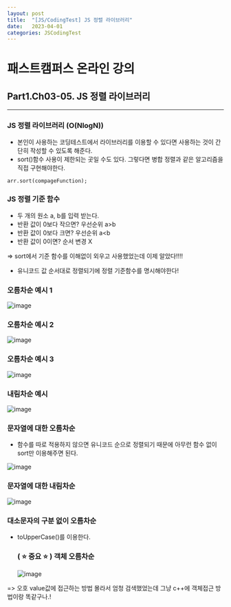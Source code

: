 ```yaml
---
layout: post
title:  "[JS/CodingTest] JS 정렬 라이브러리"
date:   2023-04-01
categories: JSCodingTest
---
```



# 패스트캠퍼스 온라인 강의 
## Part1.Ch03-05. JS 정렬 라이브러리

--- 

### JS 정렬 라이브러리 (O(NlogN))

* 본인이 사용하는 코딩테스트에서 라이브러리를 이용할 수 있다면 사용하는 것이 간단히 작성할 수 있도록 해준다. 
* sort()함수 사용이 제한되는 곳일 수도 있다. 그렇다면 병합 정렬과 같은 알고리즘을 직접 구현해야한다. 

`arr.sort(compageFunction);`

### JS 정렬 기준 함수

* 두 개의 원소 a, b를 입력 받는다.
* 반환 값이 0보다 작으면? 우선순위 a>b 
* 반환 값이 0보다 크면? 우선순위 a<b
* 반환 값이 0이면? 순서 변경 X
                         
=> sort에서 기준 함수를 이해없이 외우고 사용했었는데 이제 알았다!!!!
  
* 유니코드 값 순서대로 정렬되기에 정렬 기준함수를 명시해야한다!

### 오름차순 예시 1
  
 ![image](https://user-images.githubusercontent.com/88815795/229294842-3863be76-5e5f-4a46-a105-7228d9862bab.png)

 ### 오름차순 예시 2

  ![image](https://user-images.githubusercontent.com/88815795/229294913-629a7481-19c3-4f04-8bce-2b607f9780f4.png)

  
 ### 오름차순 예시 3
  
 ![image](https://user-images.githubusercontent.com/88815795/229294933-b91b2fe2-a734-4347-bb52-daa7a8e618a8.png)

  ### 내림차순 예시
  
  ![image](https://user-images.githubusercontent.com/88815795/229294966-edb12c21-5890-4185-8fec-ffd6e342ff25.png)
  
  ### 문자열에 대한 오름차순
  
  * 함수를 따로 적용하지 않으면 유니코드 순으로 정렬되기 때문에 아무런 함수 없이 sort만 이용해주면 된다. 
  
  ![image](https://user-images.githubusercontent.com/88815795/229295006-c4aff18f-741b-40b6-a710-566c683f9bec.png)

  ### 문자열에 대한 내림차순
  
  ![image](https://user-images.githubusercontent.com/88815795/229295039-a9e2292d-074b-42e0-aa17-d2b248366874.png)

  ### 대소문자의 구분 없이 오름차순
  
* toUpperCase()를 이용한다. 
  
  ### ( :star: 중요 :star: ) 객체 오름차순
  
  ![image](https://user-images.githubusercontent.com/88815795/229295241-dfb44bda-288e-441e-808c-288c03700b5a.png)

=> 오호 value값에 접근하는 방법 몰라서 엄청 검색했었는데 그냥 c++에 객체접근 방법이랑 똑같구나.!
